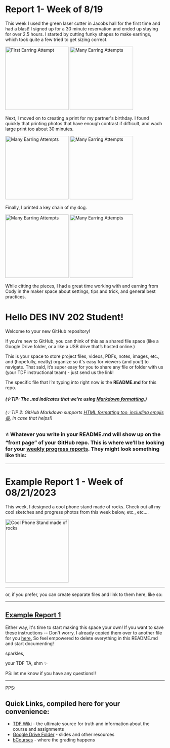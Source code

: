 # Report 1- Week of 8/19 #

This week I used the green laser cutter in Jacobs hall for the first time and had a blast! I signed up for a 30 minute reservation and ended up staying for over 2.5 hours. I started by cutting funky shapes to make earrings, which took quite a few tried to get sizing correct.

<img width="200" alt="First Earring Attempt" src="https://github.com/user-attachments/assets/f3d13715-6af0-4803-97ab-8d14e8ea11f3">
<img width="200" alt="Many Earring Attempts" src="https://github.com/user-attachments/assets/11925d98-9b8d-44ea-95b0-4344c4455570">

Next, I moved on to creating a print for my partner's birthday. I found quickly that printing photos that have enough contrast if difficult, and wach large print too about 30 minutes. 

<img width="200" alt="Many Earring Attempts" src="https://github.com/user-attachments/assets/6c0bca13-21a3-4811-8c21-ff9b7ffcf923">
<img width="200" alt="Many Earring Attempts" src="https://github.com/user-attachments/assets/527558ad-ee0b-47e7-84e2-c4bf5afa9211">

Finally, I printed a key chain of my dog.

<img width="200" alt="Many Earring Attempts" src="https://github.com/user-attachments/assets/1a7b5a84-7236-47ce-a9cb-f04bee9a91fd">
<img width="200" alt="Many Earring Attempts" src="https://github.com/user-attachments/assets/e620d027-9921-47f9-9209-ffb922cb51b1">

While citting the pieces, I had a great time working with and earning from Cody in the maker space about settings, tips and trick, and general best practices.








# Hello DES INV 202 Student!
Welcome to your new GitHub repository! 

If you’re new to GitHub, you can think of this as a shared file space (like a Google Drive folder, or a like a USB drive that’s hosted online.) 

This is your space to store project files, videos, PDFs, notes, images, etc., and (hopefully, neatly) organize so it's easy for viewers (and you!) to navigate. That said, it’s super easy for you to share any file or folder with us (your TDF instructional team) - just send us the link! 

The specific file that I’m typing into right now is the **README.md** for this repo. 
##### (💡 TIP: The .md indicates that we’re using [Markdown formatting.](https://www.markdownguide.org/cheat-sheet/)) #####
<h6> (💡 TIP 2: GitHub Markdown supports <a href="https://gist.github.com/seanh/13a93686bf4c2cb16e658b3cf96807f2"> <em>HTML formatting</em> too, including emojis 😄</a>, in case that helps!) </h6>

### :star: Whatever you write in your **README.md** will show up on the “front page” of your GitHub repo. This is where we’ll be looking for your [weekly progress reports](https://github.com/Berkeley-MDes/desinv-202/wiki/3.0-Weekly-Submissions). They might look something like this: ###
---
# Example Report 1 - Week of 08/21/2023 #
This week, I designed a cool phone stand made of rocks. Check out all my cool sketches and progress photos from this week below, etc., etc....

<img width="200" alt="Cool Phone Stand made of rocks" src="https://github.com/s-almeda/tdf-template-repo/assets/21287693/bc2f1864-af5a-456d-9a71-e1d80d51190c">

---

or, if you prefer, you can create separate files and link to them here, like so:

---
[Example Report 1](weekly-reports/example-report-1.md)
---

Either way, it's time to start making this space your own! If you want to save these instructions -- Don't worry, I already copied them over to another file for you [here.](welcomeREADME.md) So feel empowered to delete everything in this README.md and start documenting! 

sparkles,

your TDF TA, shm :sparkles:

PS: let me know if you have any questions!!

--- 
PPS: 
## Quick Links, compiled here for your convenience: ##

- [TDF Wiki](https://github.com/Berkeley-MDes/desinv-202/wiki) - the ultimate source for truth and information about the course and assignments
- [Google Drive Folder](https://drive.google.com/drive/folders/1OjFgu4llHn-2WayQFVWRKFyOkQ_WaQRx?usp=drive_link) - slides and other resources
- [bCourses](https://bcourses.berkeley.edu/courses/1528355) - where the grading happens


